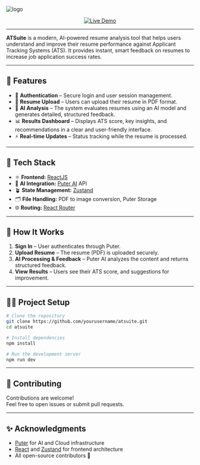 ![logo](https://github.com/user-attachments/assets/1394e73f-be69-474f-9a69-fc49e97c8764)

<p align="center">
  <a href="https://atsuite.netlify.app/" target="_blank">
    <img src="https://img.shields.io/badge/DEMO-LIVE-brightgreen?style=for-the-badge&logo=vercel" alt="Live Demo"/>
  </a>
</p>


---

**ATSuite** is a modern, AI-powered resume analysis tool that helps users understand and improve their resume performance against Applicant Tracking Systems (ATS). It provides instant, smart feedback on resumes to increase job application success rates.

---

## 🚀 Features

- 🔐 **Authentication** – Secure login and user session management.  
- 📄 **Resume Upload** – Users can upload their resume in PDF format.  
- 🤖 **AI Analysis** – The system evaluates resumes using an AI model and generates detailed, structured feedback.  
- 📊 **Results Dashboard** – Displays ATS score, key insights, and recommendations in a clear and user-friendly interface.  
- ⚡ **Real-time Updates** – Status tracking while the resume is processed.  

---

## 🧰 Tech Stack

- ⚛️ **Frontend:** [ReactJS](https://react.dev/)  
- 🧠 **AI Integration:** [Puter AI](https://puter.com/) API  
- 🪴 **State Management:** [Zustand](https://zustand-demo.pmnd.rs/)  
- 🗂️ **File Handling:** PDF to image conversion, Puter Storage
- 🌐 **Routing:** [React Router](https://reactrouter.com/)  

---

## 🧭 How It Works

1. **Sign In** – User authenticates through Puter.  
2. **Upload Resume** – The resume (PDF) is uploaded securely.  
4. **AI Processing & Feedback** – Puter AI analyzes the content and returns structured feedback.  
5. **View Results** – Users see their ATS score, and suggestions for improvement.

---

## 🧑‍💻 Project Setup

```bash
# Clone the repository
git clone https://github.com/yourusername/atsuite.git
cd atsuite

# Install dependencies
npm install

# Run the development server
npm run dev
```


---


## 🤝 Contributing

Contributions are welcome!  
Feel free to open issues or submit pull requests.

---


## ✨ Acknowledgments

- [Puter](https://puter.com/) for AI and Cloud infrastructure  
- [React](https://react.dev/) and [Zustand](https://zustand-demo.pmnd.rs/) for frontend architecture  
- All open-source contributors 💙


